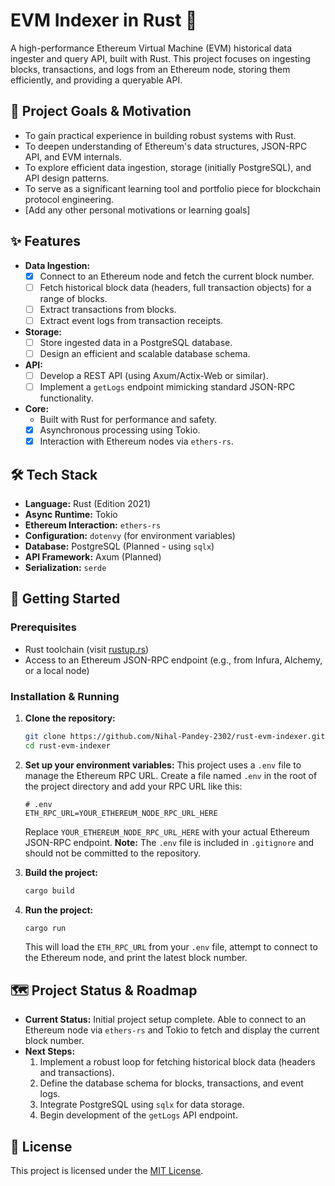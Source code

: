 # EVM Indexer in Rust 🦀

A high-performance Ethereum Virtual Machine (EVM) historical data ingester and query API, built with Rust. This project focuses on ingesting blocks, transactions, and logs from an Ethereum node, storing them efficiently, and providing a queryable API.

## 🌟 Project Goals & Motivation

* To gain practical experience in building robust systems with Rust.
* To deepen understanding of Ethereum's data structures, JSON-RPC API, and EVM internals.
* To explore efficient data ingestion, storage (initially PostgreSQL), and API design patterns.
* To serve as a significant learning tool and portfolio piece for blockchain protocol engineering.
* [Add any other personal motivations or learning goals]

## ✨ Features

* **Data Ingestion:**
  * [x] Connect to an Ethereum node and fetch the current block number.
  * [ ] Fetch historical block data (headers, full transaction objects) for a range of blocks.
  * [ ] Extract transactions from blocks.
  * [ ] Extract event logs from transaction receipts.
* **Storage:**
  * [ ] Store ingested data in a PostgreSQL database.
  * [ ] Design an efficient and scalable database schema.
* **API:**
  * [ ] Develop a REST API (using Axum/Actix-Web or similar).
  * [ ] Implement a `getLogs` endpoint mimicking standard JSON-RPC functionality.
* **Core:**
  * Built with Rust for performance and safety.
  * [x] Asynchronous processing using Tokio.
  * [x] Interaction with Ethereum nodes via `ethers-rs`.

## 🛠️ Tech Stack

* **Language:** Rust (Edition 2021)
* **Async Runtime:** Tokio
* **Ethereum Interaction:** `ethers-rs`
* **Configuration:** `dotenvy` (for environment variables)
* **Database:** PostgreSQL (Planned - using `sqlx`)
* **API Framework:** Axum (Planned)
* **Serialization:** `serde`

## 🚀 Getting Started

### Prerequisites

* Rust toolchain (visit [rustup.rs](https://rustup.rs/))
* Access to an Ethereum JSON-RPC endpoint (e.g., from Infura, Alchemy, or a local node)

### Installation & Running

1. **Clone the repository:**

    ```bash
    git clone https://github.com/Nihal-Pandey-2302/rust-evm-indexer.git
    cd rust-evm-indexer
    ```

2. **Set up your environment variables:**
    This project uses a `.env` file to manage the Ethereum RPC URL. Create a file named `.env` in the root of the project directory and add your RPC URL like this:

    ```env
    # .env
    ETH_RPC_URL=YOUR_ETHEREUM_NODE_RPC_URL_HERE
    ```
    Replace `YOUR_ETHEREUM_NODE_RPC_URL_HERE` with your actual Ethereum JSON-RPC endpoint.
    **Note:** The `.env` file is included in `.gitignore` and should not be committed to the repository.

3.  **Build the project:**
    ```bash
    cargo build
    ```

4. **Run the project:**

    ```bash
    cargo run
    ```

    This will load the `ETH_RPC_URL` from your `.env` file, attempt to connect to the Ethereum node, and print the latest block number.

## 🗺️ Project Status & Roadmap

* **Current Status:** Initial project setup complete. Able to connect to an Ethereum node via `ethers-rs` and Tokio to fetch and display the current block number.
* **Next Steps:**
    1. Implement a robust loop for fetching historical block data (headers and transactions).
    2. Define the database schema for blocks, transactions, and event logs.
    3. Integrate PostgreSQL using `sqlx` for data storage.
    4. Begin development of the `getLogs` API endpoint.



## 📜 License

This project is licensed under the [MIT License](LICENSE).

